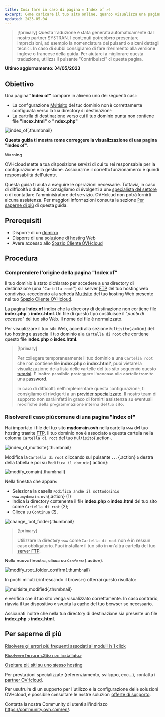 ```yaml
---
title: Cosa fare in caso di pagina « Index of »?
excerpt: Come caricare il tuo sito online, quando visualizza una pagina « Index of »
updated: 2023-05-04
---
```


> [!primary]
> Questa traduzione è stata generata automaticamente dal nostro partner SYSTRAN. I contenuti potrebbero presentare imprecisioni, ad esempio la nomenclatura dei pulsanti o alcuni dettagli tecnici. In caso di dubbi consigliamo di fare riferimento alla versione inglese o francese della guida. Per aiutarci a migliorare questa traduzione, utilizza il pulsante "Contribuisci" di questa pagina.
>

**Ultimo aggiornamento: 04/05/2023**

## Obiettivo

Una pagina **"Index of"** compare in almeno uno dei seguenti casi:

- La configurazione [Multisito](/pages/web_cloud/web_hosting/multisites_configure_multisite) del tuo dominio non è correttamente configurata verso la tua directory di destinazione
- La cartella di destinazione verso cui il tuo dominio punta non contiene file **"index.html"** o **"index.php"**

![index_of](images/index_of.png){.thumbnail}

**Questa guida ti mostra come correggere la visualizzazione di una pagina "Index of"**.

> [!warning]
>
> OVHcloud mette a tua disposizione servizi di cui tu sei responsabile per la configurazione e la gestione. Assicurarne il corretto funzionamento è quindi responsabilità dell'utente.
>
> Questa guida ti aiuta a eseguire le operazioni necessarie. Tuttavia, in caso di difficoltà o dubbi, ti consigliamo di rivolgerti a uno [specialista del settore](https://partner.ovhcloud.com/it/directory/) o di contattare l'amministratore del servizio. OVHcloud non potrà fornirti alcuna assistenza. Per maggiori informazioni consulta la sezione [Per saperne di più](#gofurther) di questa guida.

>

## Prerequisiti

- Disporre di un [dominio](https://www.ovhcloud.com/it/domains/)
- Disporre di una [soluzione di hosting Web](https://www.ovhcloud.com/it/web-hosting/)
- Avere accesso allo [Spazio Cliente OVHcloud](https://www.ovh.com/auth/?action=gotomanager&from=https://www.ovh.it/&ovhSubsidiary=it)

## Procedura

### Comprendere l'origine della pagina "Index of"

Il tuo dominio è stato dichiarato per accedere a una directory di destinazione (una "`Cartella root`") sul server [FTP](/pages/web_cloud/web_hosting/ftp_connection) del tuo hosting web condiviso. accedendo alla scheda [Multisito](/pages/web_cloud/web_hosting/multisites_configure_multisite) del tuo hosting Web presente nel tuo [Spazio Cliente OVHcloud](https://www.ovh.com/auth/?action=gotomanager&from=https://www.ovh.it/&ovhSubsidiary=i).

La pagina **Index of** indica che la directory di destinazione non contiene file **index.php** o **index.html**. Un file di questo tipo costituisce il "*punto di accesso*" del tuo sito Web. Il nome del file è normalizzato.

Per visualizzare il tuo sito Web, accedi alla sezione `Multisito`{.action} del tuo hosting e associa il tuo dominio alla `Cartella di root` che contiene questo file **index.php** o **index.html**.

> [!primary]
>
> Per collegare temporaneamente il tuo dominio a una `Cartella root` che non contiene file **index.php** o **index.html***, puoi vietare la visualizzazione della lista delle cartelle del tuo sito seguendo questo [tutorial](/pages/web_cloud/web_hosting/htaccess_what_else_can_you_do#impedire-il-listing-del-contenuto-di-una-directory). È inoltre possibile proteggere l'accesso alle cartelle tramite una [password](/pages/web_cloud/web_hosting/htaccess_protect_directory_by_password).
>
> In caso di difficoltà nell'implementare questa configurazione, ti consigliamo di rivolgerti a un [provider specializzato](https://partner.ovhcloud.com/it/directory/). Il nostro team di supporto non sarà infatti in grado di fornirti assistenza su eventuali modifiche della programmazione interna del tuo sito.

### Risolvere il caso più comune di una pagina "Index of"

Hai importato i file del tuo sito **mydomain.ovh** nella cartella `www` del tuo hosting tramite [FTP](/pages/web_cloud/web_hosting/ftp_connection). Il tuo dominio non è associato a questa cartella nella colonna `Cartella di root` del tuo `Multisito`{.action}.

![index_of_multisite](images/index_of_multisite.png){.thumbnail}

Modifica la `Cartella di root` cliccando sul pulsante `...`{.action} a destra della tabella e poi su `Modifica il dominio`{.action}:

![modify_domain](images/modify_domain.png){.thumbnail}

Nella finestra che appare:

* Seleziona la casella `Modifica anche il sottodominio www.mydomain.ovh`{.action} (1)
* Indica la directory contenente il file **index.php** o **index.html** del tuo sito come `Cartella di root` (2);
* Clicca su `Continua` (3).

![change_root_folder](images/change_root_folder01.png){.thumbnail}

> [!primary]
>
> Utilizzare la directory `www` come `Cartella di root` non è in nessun caso obbligatorio. Puoi installare il tuo sito in un'altra cartella del tuo [server FTP](/pages/web_cloud/web_hosting/ftp_connection).
>

Nella nuova finestra, clicca su `Conferma`{.action}.

![modify_root_folder_confirm](images/modify_root_folder_confirm.png){.thumbnail}

In pochi minuti (rinfrescando il browser) otterrai questo risultato:

![multisite_modified](images/multisite_modified.png){.thumbnail}

e verifica che il tuo sito venga visualizzato correttamente. In caso contrario, riavvia il tuo dispositivo e svuota la cache del tuo browser se necessario.

Assicurati inoltre che nella tua directory di destinazione sia presente un file **index.php** o **index.html**.

## Per saperne di più <a name="gofurther"></a>

[Risolvere gli errori più frequenti associati ai moduli in 1 click](/pages/web_cloud/web_hosting/diagnostic_errors_module1clic)

[Risolvere l’errore «Sito non installato»](/pages/web_cloud/web_hosting/multisites_website_not_installed)

[Ospitare più siti su uno stesso hosting](/pages/web_cloud/web_hosting/multisites_configure_multisite)

Per prestazioni specializzate (referenziamento, sviluppo, ecc...), contatta i [partner OVHcloud](https://partner.ovhcloud.com/it/directory/).

Per usufruire di un supporto per l'utilizzo e la configurazione delle soluzioni OVHcloud, è possibile consultare le nostre soluzioni [offerte di supporto](https://www.ovhcloud.com/it/support-levels/).

Contatta la nostra Community di utenti all'indirizzo <https://community.ovh.com/en/>.
